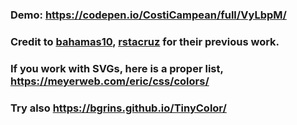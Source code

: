 ### Demo: https://codepen.io/CostiCampean/full/VyLbpM/
### Credit to [bahamas10](https://github.com/bahamas10), [rstacruz](https://github.com/rstacruz) for their previous work.

### If you work with SVGs, here is a proper list, https://meyerweb.com/eric/css/colors/
### Try also https://bgrins.github.io/TinyColor/
